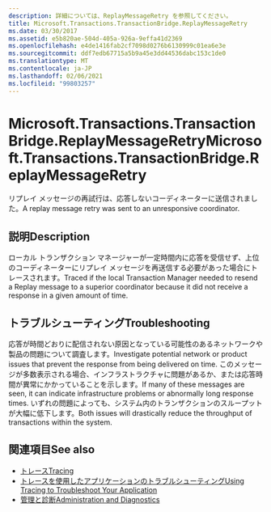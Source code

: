 ```yaml
---
description: 詳細については、ReplayMessageRetry を参照してください。
title: Microsoft.Transactions.TransactionBridge.ReplayMessageRetry
ms.date: 03/30/2017
ms.assetid: e5b820ae-504d-405a-926a-9effa41d2369
ms.openlocfilehash: e4de1416fab2cf7098d0276b6130999c01ea6e3e
ms.sourcegitcommit: ddf7edb67715a5b9a45e3dd44536dabc153c1de0
ms.translationtype: MT
ms.contentlocale: ja-JP
ms.lasthandoff: 02/06/2021
ms.locfileid: "99803257"
---
```

# <a name="microsofttransactionstransactionbridgereplaymessageretry"></a><span data-ttu-id="05db5-103">Microsoft.Transactions.TransactionBridge.ReplayMessageRetry</span><span class="sxs-lookup"><span data-stu-id="05db5-103">Microsoft.Transactions.TransactionBridge.ReplayMessageRetry</span></span>

<span data-ttu-id="05db5-104">リプレイ メッセージの再試行は、応答しないコーディネーターに送信されました。</span><span class="sxs-lookup"><span data-stu-id="05db5-104">A replay message retry was sent to an unresponsive coordinator.</span></span>  
  
## <a name="description"></a><span data-ttu-id="05db5-105">説明</span><span class="sxs-lookup"><span data-stu-id="05db5-105">Description</span></span>  

 <span data-ttu-id="05db5-106">ローカル トランザクション マネージャーが一定時間内に応答を受信せず、上位のコーディネーターにリプレイ メッセージを再送信する必要があった場合にトレースされます。</span><span class="sxs-lookup"><span data-stu-id="05db5-106">Traced if the local Transaction Manager needed to resend a Replay message to a superior coordinator because it did not receive a response in a given amount of time.</span></span>  
  
## <a name="troubleshooting"></a><span data-ttu-id="05db5-107">トラブルシューティング</span><span class="sxs-lookup"><span data-stu-id="05db5-107">Troubleshooting</span></span>  

 <span data-ttu-id="05db5-108">応答が時間どおりに配信されない原因となっている可能性のあるネットワークや製品の問題について調査します。</span><span class="sxs-lookup"><span data-stu-id="05db5-108">Investigate potential network or product issues that prevent the response from being delivered on time.</span></span>  <span data-ttu-id="05db5-109">このメッセージが多数表示される場合、インフラストラクチャに問題があるか、または応答時間が異常にかかっていることを示します。</span><span class="sxs-lookup"><span data-stu-id="05db5-109">If many of these messages are seen, it can indicate infrastructure problems or abnormally long response times.</span></span> <span data-ttu-id="05db5-110">いずれの問題によっても、システム内のトランザクションのスループットが大幅に低下します。</span><span class="sxs-lookup"><span data-stu-id="05db5-110">Both issues will drastically reduce the throughput of transactions within the system.</span></span>  
  
## <a name="see-also"></a><span data-ttu-id="05db5-111">関連項目</span><span class="sxs-lookup"><span data-stu-id="05db5-111">See also</span></span>

- [<span data-ttu-id="05db5-112">トレース</span><span class="sxs-lookup"><span data-stu-id="05db5-112">Tracing</span></span>](index.md)
- [<span data-ttu-id="05db5-113">トレースを使用したアプリケーションのトラブルシューティング</span><span class="sxs-lookup"><span data-stu-id="05db5-113">Using Tracing to Troubleshoot Your Application</span></span>](using-tracing-to-troubleshoot-your-application.md)
- [<span data-ttu-id="05db5-114">管理と診断</span><span class="sxs-lookup"><span data-stu-id="05db5-114">Administration and Diagnostics</span></span>](../index.md)
